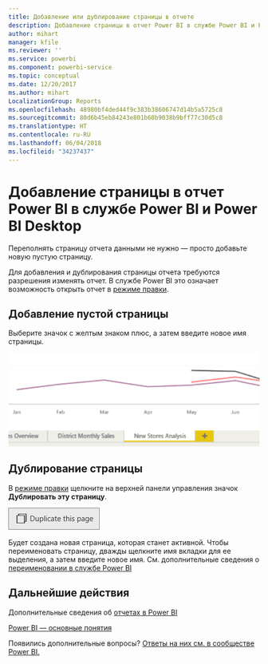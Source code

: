 ```yaml
---
title: Добавление или дублирование страницы в отчете
description: Добавление страницы в отчет Power BI в службе Power BI и Power BI Desktop
author: mihart
manager: kfile
ms.reviewer: ''
ms.service: powerbi
ms.component: powerbi-service
ms.topic: conceptual
ms.date: 12/20/2017
ms.author: mihart
LocalizationGroup: Reports
ms.openlocfilehash: 48980bf4ded44f9c383b38606747d14b5a5725c8
ms.sourcegitcommit: 80d6b45eb84243e801b60b9038b9bff77c30d5c8
ms.translationtype: HT
ms.contentlocale: ru-RU
ms.lasthandoff: 06/04/2018
ms.locfileid: "34237437"
---
```

# <a name="add-a-page-to-a-power-bi-report-in-power-bi-service-and-power-bi-desktop"></a>Добавление страницы в отчет Power BI в службе Power BI и Power BI Desktop
Переполнять страницу отчета данными не нужно — просто добавьте новую пустую страницу. 

Для добавления и дублирования страницы отчета требуются разрешения изменять отчет. В службе Power BI это означает возможность открыть отчет в [режиме правки](service-reading-view-and-editing-view.md). 

## <a name="add-a-new-blank-page"></a>Добавление пустой страницы
Выберите значок с желтым знаком плюс, а затем введите новое имя страницы.  

![](media/power-bi-report-add-page/reorderpages2.gif)

## <a name="duplicate-a-page"></a>Дублирование страницы
В [режиме правки](service-interact-with-a-report-in-editing-view.md) щелкните на верхней панели управления значок **Дублировать эту страницу**.

![](media/power-bi-report-add-page/pbi_duplicate.png)

Будет создана новая страница, которая станет активной. Чтобы переименовать страницу, дважды щелкните имя вкладки для ее выделения, а затем введите новое имя.  См. дополнительные сведения о [переименовании в службе Power BI](service-rename.md)

## <a name="next-steps"></a>Дальнейшие действия
Дополнительные сведения об [отчетах в Power BI](service-reports.md)

[Power BI — основные понятия](service-basic-concepts.md)

Появились дополнительные вопросы? [Ответы на них см. в сообществе Power BI.](http://community.powerbi.com/)

